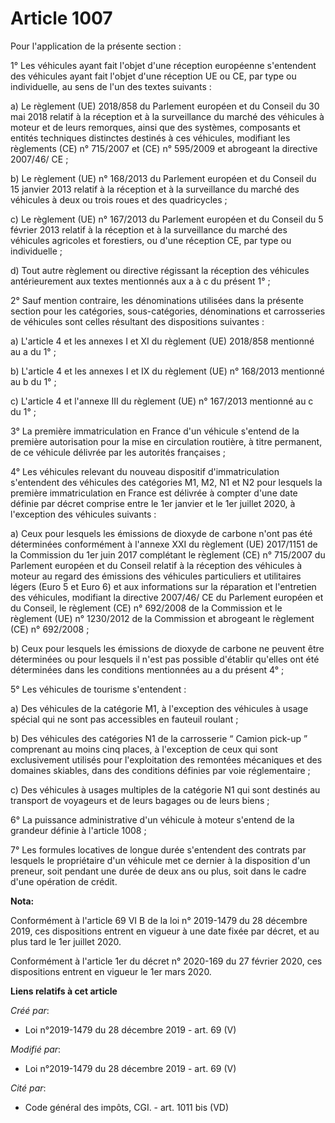 # Article 1007

Pour l'application de la présente section :

1° Les véhicules ayant fait l'objet d'une réception européenne s'entendent des véhicules ayant fait l'objet d'une réception
UE ou CE, par type ou individuelle, au sens de l'un des textes suivants :

a) Le règlement (UE) 2018/858 du Parlement européen et du Conseil du 30 mai 2018 relatif à la réception et à la surveillance
du marché des véhicules à moteur et de leurs remorques, ainsi que des systèmes, composants et entités techniques distinctes
destinés à ces véhicules, modifiant les règlements (CE) n° 715/2007 et (CE) n° 595/2009 et abrogeant la directive 2007/46/
CE ;

b) Le règlement (UE) n° 168/2013 du Parlement européen et du Conseil du 15 janvier 2013 relatif à la réception et à la
surveillance du marché des véhicules à deux ou trois roues et des quadricycles ;

c) Le règlement (UE) n° 167/2013 du Parlement européen et du Conseil du 5 février 2013 relatif à la réception et à la
surveillance du marché des véhicules agricoles et forestiers, ou d'une réception CE, par type ou individuelle ;

d) Tout autre règlement ou directive régissant la réception des véhicules antérieurement aux textes mentionnés aux a à c du
présent 1° ;

2° Sauf mention contraire, les dénominations utilisées dans la présente section pour les catégories, sous-catégories,
dénominations et carrosseries de véhicules sont celles résultant des dispositions suivantes :

a) L'article 4 et les annexes I et XI du règlement (UE) 2018/858 mentionné au a du 1° ;

b) L'article 4 et les annexes I et IX du règlement (UE) n° 168/2013 mentionné au b du 1° ;

c) L'article 4 et l'annexe III du règlement (UE) n° 167/2013 mentionné au c du 1° ;

3° La première immatriculation en France d'un véhicule s'entend de la première autorisation pour la mise en circulation
routière, à titre permanent, de ce véhicule délivrée par les autorités françaises ;

4° Les véhicules relevant du nouveau dispositif d'immatriculation s'entendent des véhicules des catégories M1, M2, N1 et N2
pour lesquels la première immatriculation en France est délivrée à compter d'une date définie par décret comprise entre le
1er janvier et le 1er juillet 2020, à l'exception des véhicules suivants :

a) Ceux pour lesquels les émissions de dioxyde de carbone n'ont pas été déterminées conformément à l'annexe XXI du règlement
(UE) 2017/1151 de la Commission du 1er juin 2017 complétant le règlement (CE) n° 715/2007 du Parlement européen et du Conseil
relatif à la réception des véhicules à moteur au regard des émissions des véhicules particuliers et utilitaires légers (Euro
5 et Euro 6) et aux informations sur la réparation et l'entretien des véhicules, modifiant la directive 2007/46/ CE du
Parlement européen et du Conseil, le règlement (CE) n° 692/2008 de la Commission et le règlement (UE) n° 1230/2012 de la
Commission et abrogeant le règlement (CE) n° 692/2008 ;

b) Ceux pour lesquels les émissions de dioxyde de carbone ne peuvent être déterminées ou pour lesquels il n'est pas possible
d'établir qu'elles ont été déterminées dans les conditions mentionnées au a du présent 4° ;

5° Les véhicules de tourisme s'entendent :

a) Des véhicules de la catégorie M1, à l'exception des véhicules à usage spécial qui ne sont pas accessibles en fauteuil
roulant ;

b) Des véhicules des catégories N1 de la carrosserie “ Camion pick-up ” comprenant au moins cinq places, à l'exception de
ceux qui sont exclusivement utilisés pour l'exploitation des remontées mécaniques et des domaines skiables, dans des
conditions définies par voie réglementaire ;

c) Des véhicules à usages multiples de la catégorie N1 qui sont destinés au transport de voyageurs et de leurs bagages ou de
leurs biens ;

6° La puissance administrative d'un véhicule à moteur s'entend de la grandeur définie à l'article 1008 ;

7° Les formules locatives de longue durée s'entendent des contrats par lesquels le propriétaire d'un véhicule met ce dernier
à la disposition d'un preneur, soit pendant une durée de deux ans ou plus, soit dans le cadre d'une opération de crédit.

**Nota:**

Conformément à l'article 69 VI B de la loi n° 2019-1479 du 28 décembre 2019, ces dispositions entrent en vigueur à une date
fixée par décret, et au plus tard le 1er juillet 2020.

Conformément à l'article 1er du décret n° 2020-169 du 27 février 2020, ces dispositions entrent en vigueur le 1er mars 2020.

**Liens relatifs à cet article**

_Créé par_:

  - Loi n°2019-1479 du 28 décembre 2019 - art. 69 (V)

_Modifié par_:

  - Loi n°2019-1479 du 28 décembre 2019 - art. 69 (V)

_Cité par_:

  - Code général des impôts, CGI. - art. 1011 bis (VD)
